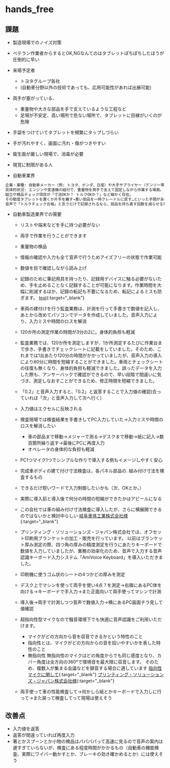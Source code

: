 # hands_free



## 課題
- 製造現場でのノイズ対策

- ベテラン作業者からするとOK,NGなんてのはタブレットぽちぽちしたほうが圧倒的に早い
- 来場予定者
    - トヨタグループ各社
    - (自動車分野以外の技術であっても、応用可能性があれば出展可能)

- 両手が塞がっている、
    - 重量物や大きな部品を手で支えているような工程など
    - 足場が不安定、高い場所で危ない場所で、タブレットに目線がいくのが危険
- 手袋をつけていてタブレットを頻繁にタップしづらい
- 手が汚れやすく、画面に汚れ・傷がつきやすい
- 衛生面が厳しい現場で、消毒が必要
- 視覚に制限がある人
- 自動車業界
```txt
企業・業種: 自動車メーカー（例: トヨタ、ホンダ、日産）や大手サプライヤー（デンソー等）。
具体的状況: エンジンや変速機の組付で、重量物を両手で支えて固定しながら作業する場面。
組立や検品チェック項目が「寸法OKか？ トルクOKか？」など細かく存在。
その都度タブレットを置くか片手を離す→重い部品を一時クレードルに戻す…といった手間がある。
音声で「トルクチェック合格」と言うだけで記録されるなら、部品を持ち直す回数を減らせる可能性はある。
```


- 自動車製造業界での需要
    - リストや端末などを手に持つ必要がない
    - 両手で作業を行うことができます
    - 重量物の検品
    - 情報の確認や入力も全て音声で行うためアイズフリーの状態で作業可能
    - 数値を目で確認しながら読み上げ
    - 記録のために筆記用具を持ったり、記録用デバイスに触る必要がないため、手を止めることなく記録することが可能になります。作業時間を大幅に削減するほか、記録の転記も不要になるため、転記によるミスも防ぎます。
    [test](https://www.cross-docking.com/service/voice-system/){:target="_blank"}

    - 車両の建付けを行う監査業務は、計測を行って手書きで数値を記入し、あとから改めてパソコンでデータを作成していました。音声入力により、入力ミスや時間のロスを解消
    - 120か所の測定作業の時間が3分の2に。身体的負担も軽減
    - 監査業務では、120か所を測定しますが、1か所測定するたびに作業台まで歩き、手書きでチェックシートに記載をしていました。そのため、これまでは1台あたり120分の時間がかかっていましたが、音声入力の導入により80分に時間を短縮することができました。車両とチェックシートの往復も無くなり、身体的負担も軽減できました。誤ったデータを入力した際も、アンサーバックで確認ができるので、早い段階で間違いに気づき、測定しなおすことができるため、修正時間を短縮できました。
    - 「0.2」と音声入力すると、「0.2」と返答することで入力値の確認(合っていれば「次」と音声入力して次へ行く)
    - 入力値はエクセルに反映される
    - 検査現場では検査結果を手書きしてPC入力していた→入力ミスや時間のロスを解消したい
        - 車の部品まで移動→メジャーで測る→デスクまで移動→紙に記入→数百箇所繰り返す→最後にPCに再度入力
        - オペレータの身体的な負担も軽減
    - PC1つマイク1つでシンプルな作りで導入する側もイメージしやすく安心
    - 完成車ボディの建て付け寸法検査は，各パネル部品の. 組み付け寸法を検査するもの
    - できるだけ短いワードで入力制御したいかも（次、OKとか。）
    - 実際に導入前と導入後で何分の時間の短縮ができたかはアピールになる
    - この会社では車の組み付け寸法検査に導入したが、さらに横展開できるのではないかと検討中らしい
    [岐阜車体工業株式会社様](https://amivoice-keyboard.amivoice.com/akb/win/case/01/){:target="_blank"}

    - プリンティング・ソリューションズ・ジャパン株式会社では、オフセット印刷用ブランケットの加工・販売を行っています。 以前はブランケット厚み測定の際、四つ角の厚みの精度測定を行うにあたりキーボードで数値を入力していましたが、業務の効率化のため、音声で入力する音声認識キーボード入力システム「AmiVoice Keyboard」を導入いただきました。
    - 印刷機に使うゴム状のシートの4つかどの厚みを測定
    - デスク上でマシンを使って両手を使い4点？を測定→右隣にあるPC体を向ける→キーボードで手入力→また正面向いて両手使ってマシンで計測
    - 導入後→両手で計測しつつ音声で数値入力→横にあるPC画面チラ見して値確認
    - 超指向性型マイクなので騒音環境下でも快適に音声認識をご利用いただけます。
        - マイクがどの方向から音を収音できるかという特性のこと
        - 指向性とは、マイクがどの方向からの音を拾いやすいかを表した特性のこと
        - 無指向性 無指向性のマイクはどの角度からでも同じ感度となり、カバー角度は全方向の360°で環境音を最大限に収音します。 そのため、複数人が集まる会議などを録音する場合に適しています
        [指向性マイクに関して](https://www.borderless-tokyo.co.jp/borderlessseminar/chisiki/shooting/sc014.html){:target="_blank"}
    [プリンティング・ソリューションズ・ジャパン株式会社様](https://amivoice-keyboard.amivoice.com/akb/win/case/02/){:target="_blank"}

    - 両手使って車の性能検査して→何かしら紙とかキーボードで入力しに行って→また戻って検査してって現場は使えそう

## 改善点
- 入力値を返答
- 返答が間違っていれば再度入力
- 箸とかスプーンとか小物の検品はパパパパって高速に見るので音声の案内は遅すぎていらないが、検査にある程度時間がかかるもの（自動車の機能検査、実際にワイパー動かすとか、ブレーキの効き確かめるとか）には使えそう